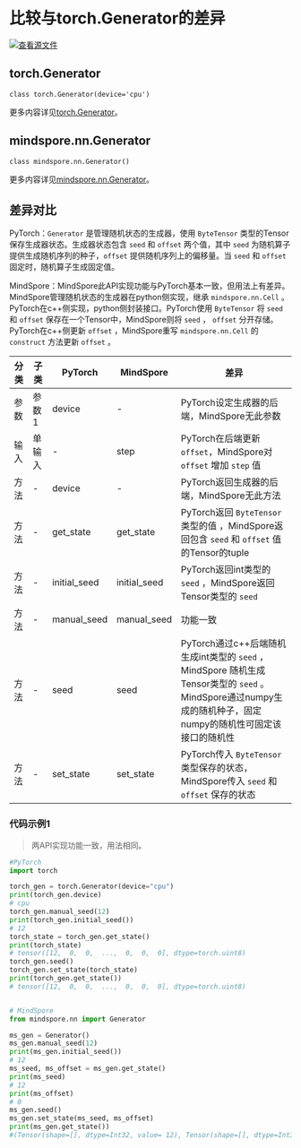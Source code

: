 # 比较与torch.Generator的差异

[![查看源文件](https://mindspore-website.obs.cn-north-4.myhuaweicloud.com/website-images/r2.3/resource/_static/logo_source.svg)](https://gitee.com/mindspore/docs/blob/r2.3/docs/mindspore/source_zh_cn/note/api_mapping/pytorch_diff/Generator.md)

## torch.Generator

```text
class torch.Generator(device='cpu')
```

更多内容详见[torch.Generator](https://pytorch.org/docs/1.8.1/generated/torch.Generator.html)。

## mindspore.nn.Generator

```text
class mindspore.nn.Generator()
```

更多内容详见[mindspore.nn.Generator](https://www.mindspore.cn/docs/zh-CN/r2.3/api_python/nn/mindspore.nn.Generator.html)。

## 差异对比

PyTorch：`Generator` 是管理随机状态的生成器，使用 `ByteTensor` 类型的Tensor保存生成器状态。生成器状态包含 `seed` 和 `offset` 两个值，其中 `seed` 为随机算子提供生成随机序列的种子，`offset` 提供随机序列上的偏移量。当 `seed` 和 `offset` 固定时，随机算子生成固定值。

MindSpore：MindSpore此API实现功能与PyTorch基本一致，但用法上有差异。MindSpore管理随机状态的生成器在python侧实现，继承 `mindspore.nn.Cell` 。PyTorch在c++侧实现，python侧封装接口。PyTorch使用 `ByteTensor` 将 `seed` 和 `offset` 保存在一个Tensor中，MindSpore则将 `seed` ， `offset` 分开存储。PyTorch在c++侧更新 `offset` ，MindSpore重写 `mindspore.nn.Cell` 的 `construct` 方法更新 `offset` 。

| 分类 | 子类  | PyTorch | MindSpore   | 差异                                                         |
| ---- | ----- | ------- | ----------- | ------------------------------------------------------------ |
|   参数   | 参数1 |    device     | - | PyTorch设定生成器的后端，MindSpore无此参数 |
| 输入 | 单输入 | -      | step           | PyTorch在后端更新 `offset`，MindSpore对 `offset` 增加 `step` 值     |
| 方法 | - | device | - |  PyTorch返回生成器的后端，MindSpore无此方法  |
| 方法 | - | get_state | get_state |  PyTorch返回 `ByteTensor` 类型的值 ，MindSpore返回包含 `seed` 和 `offset` 值的Tensor的tuple |
| 方法 | - | initial_seed | initial_seed |  PyTorch返回int类型的 `seed` ，MindSpore返回Tensor类型的 `seed` |
| 方法 | - | manual_seed | manual_seed | 功能一致  |
| 方法 | - | seed | seed |  PyTorch通过c++后端随机生成int类型的 `seed` ，MindSpore 随机生成Tensor类型的 `seed` 。MindSpore通过numpy生成的随机种子，固定numpy的随机性可固定该接口的随机性 |
| 方法 | - | set_state | set_state |  PyTorch传入 `ByteTensor` 类型保存的状态，MindSpore传入 `seed` 和 `offset` 保存的状态 |

### 代码示例1

> 两API实现功能一致，用法相同。

```python
#PyTorch
import torch

torch_gen = torch.Generator(device="cpu")
print(torch_gen.device)
# cpu
torch_gen.manual_seed(12)
print(torch_gen.initial_seed())
# 12
torch_state = torch_gen.get_state()
print(torch_state)
# tensor([12,  0,  0,  ...,  0,  0,  0], dtype=torch.uint8)
torch_gen.seed()
torch_gen.set_state(torch_state)
print(torch_gen.get_state())
# tensor([12,  0,  0,  ...,  0,  0,  0], dtype=torch.uint8)


# MindSpore
from mindspore.nn import Generator

ms_gen = Generator()
ms_gen.manual_seed(12)
print(ms_gen.initial_seed())
# 12
ms_seed, ms_offset = ms_gen.get_state()
print(ms_seed)
# 12
print(ms_offset)
# 0
ms_gen.seed()
ms_gen.set_state(ms_seed, ms_offset)
print(ms_gen.get_state())
#(Tensor(shape=[], dtype=Int32, value= 12), Tensor(shape=[], dtype=Int32, value= 0))
```
